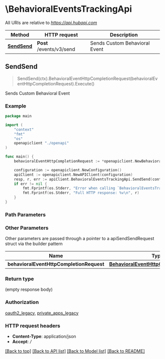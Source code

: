 # \BehavioralEventsTrackingApi

All URIs are relative to *https://api.hubapi.com*

Method | HTTP request | Description
------------- | ------------- | -------------
[**SendSend**](BehavioralEventsTrackingApi.md#SendSend) | **Post** /events/v3/send | Sends Custom Behavioral Event



## SendSend

> SendSend(ctx).BehavioralEventHttpCompletionRequest(behavioralEventHttpCompletionRequest).Execute()

Sends Custom Behavioral Event



### Example

```go
package main

import (
    "context"
    "fmt"
    "os"
    openapiclient "./openapi"
)

func main() {
    behavioralEventHttpCompletionRequest := *openapiclient.NewBehavioralEventHttpCompletionRequest("EventName_example") // BehavioralEventHttpCompletionRequest | 

    configuration := openapiclient.NewConfiguration()
    apiClient := openapiclient.NewAPIClient(configuration)
    resp, r, err := apiClient.BehavioralEventsTrackingApi.SendSend(context.Background()).BehavioralEventHttpCompletionRequest(behavioralEventHttpCompletionRequest).Execute()
    if err != nil {
        fmt.Fprintf(os.Stderr, "Error when calling `BehavioralEventsTrackingApi.SendSend``: %v\n", err)
        fmt.Fprintf(os.Stderr, "Full HTTP response: %v\n", r)
    }
}
```

### Path Parameters



### Other Parameters

Other parameters are passed through a pointer to a apiSendSendRequest struct via the builder pattern


Name | Type | Description  | Notes
------------- | ------------- | ------------- | -------------
 **behavioralEventHttpCompletionRequest** | [**BehavioralEventHttpCompletionRequest**](BehavioralEventHttpCompletionRequest.md) |  | 

### Return type

 (empty response body)

### Authorization

[oauth2_legacy](../README.md#oauth2_legacy), [private_apps_legacy](../README.md#private_apps_legacy)

### HTTP request headers

- **Content-Type**: application/json
- **Accept**: */*

[[Back to top]](#) [[Back to API list]](../README.md#documentation-for-api-endpoints)
[[Back to Model list]](../README.md#documentation-for-models)
[[Back to README]](../README.md)

